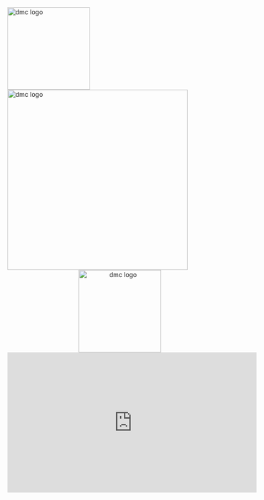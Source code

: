 <img src="www/figs/engineers.jpg" alt="dmc logo" height="185"> 
<img src="www/figs/all_this_data_orig1.jpg" alt="dmc logo" height="405"> 

<center>
   <img src="www/figs/runout.png" alt="dmc logo" height="185"> 
</center>

<iframe width="560" height="315" src="https://www.youtube.com/embed/brs8l-Jzbl4" frameborder="0" allowfullscreen></iframe>
